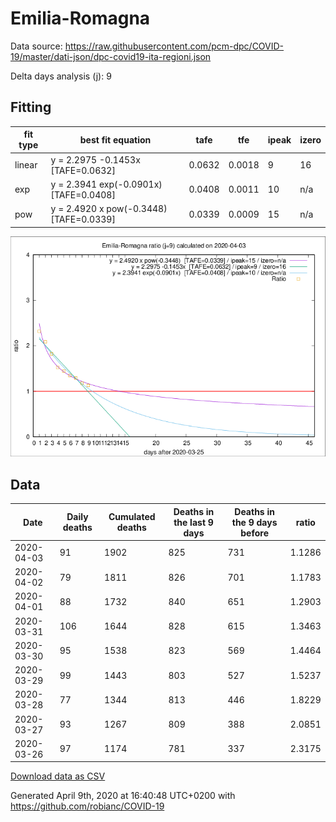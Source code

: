 # Emilia-Romagna

Data source: https://raw.githubusercontent.com/pcm-dpc/COVID-19/master/dati-json/dpc-covid19-ita-regioni.json

Delta days analysis (j): 9

## Fitting 
|fit type|best fit equation|tafe|tfe|ipeak|izero|
|-------|-----|--------|------|---|---|
|linear|y = 2.2975 -0.1453x  [TAFE=0.0632]|0.0632|0.0018|9|16|
|exp|y = 2.3941 exp(-0.0901x)  [TAFE=0.0408]|0.0408|0.0011|10|n/a|
|pow|y = 2.4920 x pow(-0.3448)  [TAFE=0.0339]|0.0339|0.0009|15|n/a|

![Plot](COVID-19_emilia-romagna_j9_2020-04-03.png)

## Data
|Date|Daily deaths|Cumulated deaths|Deaths in the last 9 days|Deaths in the 9 days before|ratio|
|----|----------|-----------|-------|--------------------|-----|
|2020-04-03|91|1902|825|731|1.1286|
|2020-04-02|79|1811|826|701|1.1783|
|2020-04-01|88|1732|840|651|1.2903|
|2020-03-31|106|1644|828|615|1.3463|
|2020-03-30|95|1538|823|569|1.4464|
|2020-03-29|99|1443|803|527|1.5237|
|2020-03-28|77|1344|813|446|1.8229|
|2020-03-27|93|1267|809|388|2.0851|
|2020-03-26|97|1174|781|337|2.3175|

[Download data as CSV](COVID-19_emilia-romagna_j9_2020-04-03.csv)

Generated April 9th, 2020 at 16:40:48 UTC+0200 with https://github.com/robianc/COVID-19
